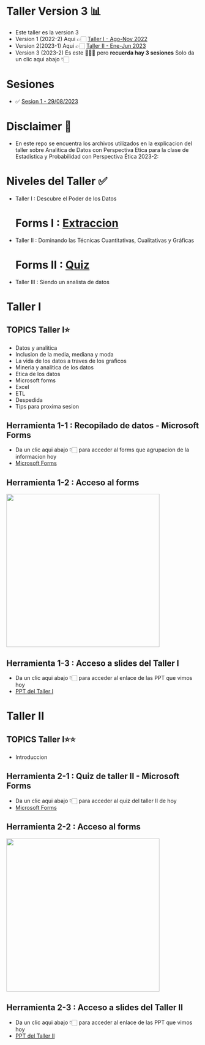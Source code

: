 # Taller Version 3 📊
* Este taller es la version 3 
* Version 1 (2022-2) Aqui 👉🏻 [Taller I - Ago-Nov 2022](https://mailunicundiedu-my.sharepoint.com/:p:/g/personal/jcastilloa_ucundinamarca_edu_co/ESRBaJiU0BhCiRML12nrwGMBB3lLajx_1IRA6fDTMkohlA?e=uQCp5n)
* Version 2(2023-1) Aqui  👉🏻 [Taller II - Ene-Jun 2023](https://mailunicundiedu-my.sharepoint.com/:p:/g/personal/jcastilloa_ucundinamarca_edu_co/EXIvzxZo1CRMoTgW3mck4m4BKA2KApvILf4LbAFnP6uxZw?e=oMfw1L)
* Version 3 (2023-2) Es este 🙋🏼‍♀️ pero <strong>recuerda hay 3 sesiones</strong> Solo da un clic aqui abajo 👇🏻

# Sesiones

* ✅ [Sesion 1 - 29/08/2023](https://mailunicundiedu-my.sharepoint.com/:p:/g/personal/jcastilloa_ucundinamarca_edu_co/ESVFzezqG4ZJriQXsOXh5zIB8s0USI1DZZDP-mkd55u77g?e=KsegHd)

# Disclaimer 🎯
* En este repo se encuentra los archivos utilizados en la explicacion del taller sobre Analitica de Datos con Perspectiva Etica para la clase de Estadística  y Probabilidad con Perspectiva Ética 2023-2:

# Niveles del Taller ✅
* Taller I : Descubre el Poder de los Datos
  # Forms I : [Extraccion](https://forms.office.com/Pages/ResponsePage.aspx?id=oGfaB0MfjE6Xf1-ItkcO5piOJwLQXdNJg0MUKLXzOUZUM0s0WDFCRUxRMlZIVjVRMjI4SjRCOTVXVi4u)
* Taller II : Dominando las Técnicas Cuantitativas, Cualitativas y Gráficas
  # Forms II : [Quiz](https://forms.office.com/Pages/ResponsePage.aspx?id=oGfaB0MfjE6Xf1-ItkcO5piOJwLQXdNJg0MUKLXzOUZURVZBMDFQNlVUOVBNRzhPQ1NQTE5CSFhaRS4u)
* Taller III : Siendo un analista de datos

# Taller I

## TOPICS Taller I⭐️
* Datos y analitica
* Inclusion de la media, mediana y moda
* La vida de los datos a traves de los graficos
* Mineria y analitica de los datos
* Etica de los datos
* Microsoft forms
* Excel
* ETL
* Despedida
* Tips para proxima sesion

## Herramienta 1-1 : Recopilado de datos - Microsoft Forms
* Da un clic aqui abajo 👇🏻 para acceder al forms que agrupacion de la informacion hoy 
* [Microsoft Forms](https://forms.office.com/Pages/ResponsePage.aspx?id=oGfaB0MfjE6Xf1-ItkcO5piOJwLQXdNJg0MUKLXzOUZUM0s0WDFCRUxRMlZIVjVRMjI4SjRCOTVXVi4u)

## Herramienta 1-2 : Acceso al forms
<img align="center" width="400" src="https://user-images.githubusercontent.com/96964513/265598333-cf012a46-763a-4371-9fde-251c572ea068.png" />

## Herramienta 1-3 : Acceso a slides del Taller I
* Da un clic aqui abajo 👇🏻 para acceder al enlace de las PPT que vimos hoy 
* [PPT del Taller I](https://mailunicundiedu-my.sharepoint.com/:p:/g/personal/jcastilloa_ucundinamarca_edu_co/ESVFzezqG4ZJriQXsOXh5zIB8s0USI1DZZDP-mkd55u77g?rtime=2X1ixiKu20g)

# Taller II
## TOPICS Taller I⭐️⭐️
* Introduccion

## Herramienta 2-1 : Quiz de taller II - Microsoft Forms
* Da un clic aqui abajo 👇🏻 para acceder al quiz del taller II de hoy 
* [Microsoft Forms](https://forms.office.com/Pages/ResponsePage.aspx?id=oGfaB0MfjE6Xf1-ItkcO5piOJwLQXdNJg0MUKLXzOUZURVZBMDFQNlVUOVBNRzhPQ1NQTE5CSFhaRS4u)

## Herramienta 2-2 : Acceso al forms

<img align="center" width="400" src="https://user-images.githubusercontent.com/96964513/273774532-dd2bea99-0435-4df8-af80-eb5fb17a97c0.png" />

## Herramienta 2-3 : Acceso a slides del Taller II
* Da un clic aqui abajo 👇🏻 para acceder al enlace de las PPT que vimos hoy 
* [PPT del Taller II]()
